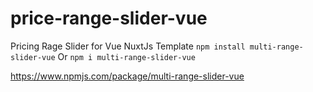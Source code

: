 # price-range-slider-vue
Pricing Rage Slider for Vue NuxtJs Template
`` npm install multi-range-slider-vue ``
Or
 `` npm i multi-range-slider-vue ``

https://www.npmjs.com/package/multi-range-slider-vue

